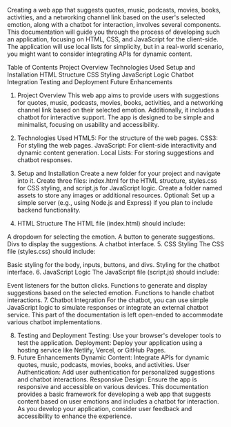 Creating a web app that suggests quotes, music, podcasts, movies, books, activities, and a networking channel link based on the user's selected emotion, along with a chatbot for interaction, involves several components. This documentation will guide you through the process of developing such an application, focusing on HTML, CSS, and JavaScript for the client-side. The application will use local lists for simplicity, but in a real-world scenario, you might want to consider integrating APIs for dynamic content.

Table of Contents
Project Overview
Technologies Used
Setup and Installation
HTML Structure
CSS Styling
JavaScript Logic
Chatbot Integration
Testing and Deployment
Future Enhancements
1. Project Overview
This web app aims to provide users with suggestions for quotes, music, podcasts, movies, books, activities, and a networking channel link based on their selected emotion. Additionally, it includes a chatbot for interactive support. The app is designed to be simple and minimalist, focusing on usability and accessibility.

2. Technologies Used
HTML5: For the structure of the web pages.
CSS3: For styling the web pages.
JavaScript: For client-side interactivity and dynamic content generation.
Local Lists: For storing suggestions and chatbot responses.
3. Setup and Installation
Create a new folder for your project and navigate into it.
Create three files: index.html for the HTML structure, styles.css for CSS styling, and script.js for JavaScript logic.
Create a folder named assets to store any images or additional resources.
Optional: Set up a simple server (e.g., using Node.js and Express) if you plan to include backend functionality.
4. HTML Structure
The HTML file (index.html) should include:

A dropdown for selecting the emotion.
A button to generate suggestions.
Divs to display the suggestions.
A chatbot interface.
5. CSS Styling
The CSS file (styles.css) should include:

Basic styling for the body, inputs, buttons, and divs.
Styling for the chatbot interface.
6. JavaScript Logic
The JavaScript file (script.js) should include:

Event listeners for the button clicks.
Functions to generate and display suggestions based on the selected emotion.
Functions to handle chatbot interactions.
7. Chatbot Integration
For the chatbot, you can use simple JavaScript logic to simulate responses or integrate an external chatbot service. This part of the documentation is left open-ended to accommodate various chatbot implementations.

8. Testing and Deployment
Testing: Use your browser's developer tools to test the application.
Deployment: Deploy your application using a hosting service like Netlify, Vercel, or GitHub Pages.
9. Future Enhancements
Dynamic Content: Integrate APIs for dynamic quotes, music, podcasts, movies, books, and activities.
User Authentication: Add user authentication for personalized suggestions and chatbot interactions.
Responsive Design: Ensure the app is responsive and accessible on various devices.
This documentation provides a basic framework for developing a web app that suggests content based on user emotions and includes a chatbot for interaction. As you develop your application, consider user feedback and accessibility to enhance the experience.

